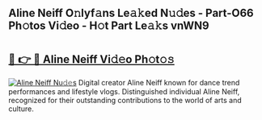 ## Aline Neiff O𝚗lyf𝚊ns Le𝚊𝚔ed N𝚞𝚍es - Part-O66 Ph𝚘tos Vi𝚍eo - H𝚘t Part Le𝚊𝚔s vnWN9

# <h2><a href="http://hf5b7nz.feru.top/?c=Aline+Neiff">🔗 👉 🔴 Aline Neiff Vi𝚍𝚎o Ph𝚘t𝚘𝚜</a></h2>

[![Aline Neiff Nu𝚍𝚎s](https://i.imgur.com/0TWrTi3.gif)](http://hf5b7nz.feru.top/?c=Aline+Neiff)
Digital creator Aline Neiff known for dance trend performances and lifestyle vlogs. Distinguished individual Aline Neiff, recognized for their outstanding contributions to the world of arts and culture. 

